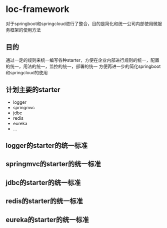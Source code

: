 # loc-framework
对于springboot和springcloud进行了整合，目的是简化和统一公司内部使用微服务框架的使用方法

## 目的
通过一定的规则来统一编写各种starter，方便在企业内部进行规则的统一，配置的统一，用法的统一，监控的统一，部署的统一
方便再进一步的简化springboot和springcloud的使用

## 计划主要的starter
- logger
- springmvc
- jdbc
- redis
- eureka
- ...


## logger的starter的统一标准


## springmvc的starter的统一标准


## jdbc的starter的统一标准


## redis的starter的统一标准


## eureka的starter的统一标准
